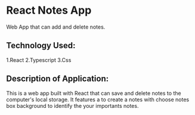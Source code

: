 # React Notes App

Web App that can add and delete notes.

## Technology Used:
1.React
2.Typescript
3.Css

## Description of Application:
This is a web app built with React that can save and delete notes to the computer's local storage. It features a to create a notes  with choose notes box background to identify the your importants notes.

